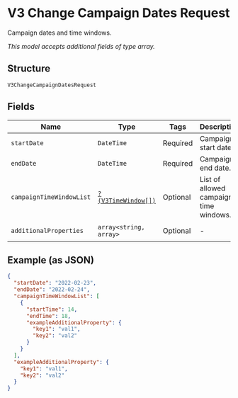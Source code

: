 
# V3 Change Campaign Dates Request

Campaign dates and time windows.

*This model accepts additional fields of type array.*

## Structure

`V3ChangeCampaignDatesRequest`

## Fields

| Name | Type | Tags | Description | Getter | Setter |
|  --- | --- | --- | --- | --- | --- |
| `startDate` | `DateTime` | Required | Campaign start date. | getStartDate(): \DateTime | setStartDate(\DateTime startDate): void |
| `endDate` | `DateTime` | Required | Campaign end date. | getEndDate(): \DateTime | setEndDate(\DateTime endDate): void |
| `campaignTimeWindowList` | [`?(V3TimeWindow[])`](../../doc/models/v3-time-window.md) | Optional | List of allowed campaign time windows. | getCampaignTimeWindowList(): ?array | setCampaignTimeWindowList(?array campaignTimeWindowList): void |
| `additionalProperties` | `array<string, array>` | Optional | - | findAdditionalProperty(string key): array | additionalProperty(string key, array value): void |

## Example (as JSON)

```json
{
  "startDate": "2022-02-23",
  "endDate": "2022-02-24",
  "campaignTimeWindowList": [
    {
      "startTime": 14,
      "endTime": 18,
      "exampleAdditionalProperty": {
        "key1": "val1",
        "key2": "val2"
      }
    }
  ],
  "exampleAdditionalProperty": {
    "key1": "val1",
    "key2": "val2"
  }
}
```

